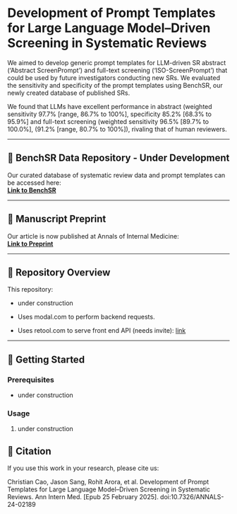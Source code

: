 # Development of Prompt Templates for Large Language Model–Driven Screening in Systematic Reviews


We aimed to develop generic prompt templates for LLM-driven SR abstract (‘Abstract ScreenPrompt’) and full-text screening (‘ISO-ScreenPrompt’) that could be used by future investigators conducting new SRs. We evaluated the sensitivity and specificity of the prompt templates using BenchSR, our newly created database of published SRs.

We found that LLMs have excellent performance in abstract (weighted sensitivity 97.7% [range, 86.7% to 100%], specificity 85.2% [68.3% to 95.9%] and full-text screening (weighted sensitivity 96.5% [89.7% to 100.0%], (91.2% [range, 80.7% to 100%]), rivaling that of human reviewers. 


---

## 📂 BenchSR Data Repository - Under Development
Our curated database of systematic review data and prompt templates can be accessed here:  
[**Link to BenchSR**](#)  

---

## 📄 Manuscript Preprint
Our article is now published at Annals of Internal Medicine:  
[**Link to Preprint**](https://annals.org/aim/article/doi/10.7326/ANNALS-24-02189)  


---

## 🔧 Repository Overview
This repository:
- under construction

- Uses modal.com to perform backend requests. 
- Uses retool.com to serve front end API (needs invite): [link](#https://jzsang.retool.com/apps/31a31416-c19a-11ee-9b48-330b639442e6/Jason%20Sang%20-%20Feb%2001%2C%202024%20-%2011%3A10%3A49PM)

---

## 🚀 Getting Started
### Prerequisites
- under construction

### Usage
1. under construction


## 📝 Citation
If you use this work in your research, please cite us:

Christian Cao, Jason Sang, Rohit Arora, et al. Development of Prompt Templates for Large Language Model–Driven Screening in Systematic Reviews. Ann Intern Med. [Epub 25 February 2025]. doi:10.7326/ANNALS-24-02189




